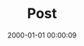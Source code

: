 ---
layout: post
title:  "Post"
date:   2000-01-01 00:00:09
categories: jekyll update
excerpt: Post
---
